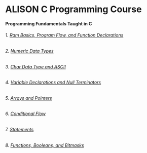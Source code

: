# ALISON C Programming Course
#### Programming Fundamentals Taught in C

###### 1. [Ram Basics, Program Flow, and Function Declarations](./overview.md)

###### 2. [Numeric Data Types](./integers.md)

###### 3. [Char Data Type and ASCII](./char.md)

###### 4. [Variable Declarations and Null Terminators](./variables.md)

###### 5. [Arrays and Pointers](./arrays_and_pointers.md)

###### 6. [Conditional Flow](./conditional_flow.md) 

###### 7. [Statements](./statements.md) 

###### 8. [Functions, Booleans, and Bitmasks](./funcs_booleans_bitmasks.md) 
